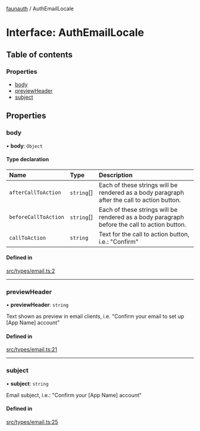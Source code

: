 [faunauth](../index.md) / AuthEmailLocale

# Interface: AuthEmailLocale

## Table of contents

### Properties

- [body](AuthEmailLocale.md#body)
- [previewHeader](AuthEmailLocale.md#previewheader)
- [subject](AuthEmailLocale.md#subject)

## Properties

### body

• **body**: `Object`

#### Type declaration

| Name | Type | Description |
| :------ | :------ | :------ |
| `afterCallToAction` | `string`[] | Each of these strings will be rendered as a body paragraph after the call to action button. |
| `beforeCallToAction` | `string`[] | Each of these strings will be rendered as a body paragraph before the call to action button. |
| `callToAction` | `string` | Text for the call to action button, i.e.: "Confirm" |

#### Defined in

[src/types/email.ts:2](https://github.com/alexnitta/faunauth/blob/62fa1d8/src/types/email.ts#L2)

___

### previewHeader

• **previewHeader**: `string`

Text shown as preview in email clients, i.e. "Confirm your email to set up [App Name] account"

#### Defined in

[src/types/email.ts:21](https://github.com/alexnitta/faunauth/blob/62fa1d8/src/types/email.ts#L21)

___

### subject

• **subject**: `string`

Email subject, i.e.: "Confirm your [App Name] account"

#### Defined in

[src/types/email.ts:25](https://github.com/alexnitta/faunauth/blob/62fa1d8/src/types/email.ts#L25)
